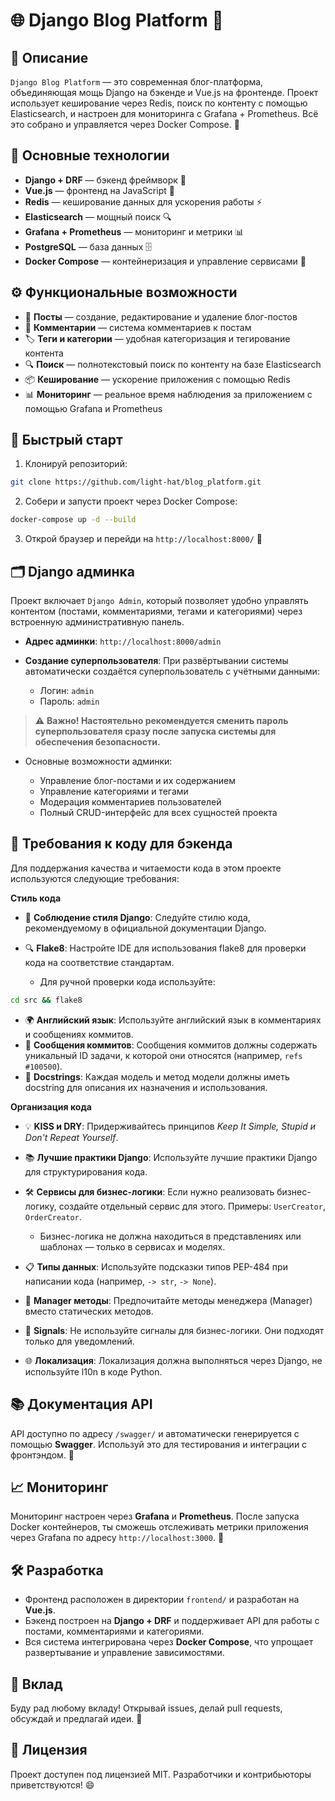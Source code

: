 # 🌐 Django Blog Platform 🚀

## 📝 Описание

`Django Blog Platform` — это современная блог-платформа, объединяющая мощь Django на бэкенде и Vue.js на фронтенде. Проект использует кеширование через Redis, поиск по контенту с помощью Elasticsearch, и настроен для мониторинга с Grafana + Prometheus. Всё это собрано и управляется через Docker Compose. 🐳

## 🔧 Основные технологии

- **Django + DRF** — бэкенд фреймворк 🐍
- **Vue.js** — фронтенд на JavaScript 🎨
- **Redis** — кеширование данных для ускорения работы ⚡️
- **Elasticsearch** — мощный поиск 🔍
- **Grafana + Prometheus** — мониторинг и метрики 📊
- **PostgreSQL** — база данных 🗄️
- **Docker Compose** — контейнеризация и управление сервисами 🐋

## ⚙️ Функциональные возможности

- 📝 **Посты** — создание, редактирование и удаление блог-постов
- 💬 **Комментарии** — система комментариев к постам
- 🏷️ **Теги и категории** — удобная категоризация и тегирование контента
- 🔍 **Поиск** — полнотекстовый поиск по контенту на базе Elasticsearch
- 📦 **Кеширование** — ускорение приложения с помощью Redis
- 📊 **Мониторинг** — реальное время наблюдения за приложением с помощью Grafana и Prometheus

## 🚀 Быстрый старт

1. Клонируй репозиторий:

```bash
git clone https://github.com/light-hat/blog_platform.git
```

2. Собери и запусти проект через Docker Compose:

```bash
docker-compose up -d --build
```

3. Открой браузер и перейди на `http://localhost:8000/` 🎉

## 🗂️ Django админка

Проект включает `Django Admin`, который позволяет удобно управлять контентом (постами, комментариями, тегами и категориями) через встроенную административную панель.

- **Адрес админки**: `http://localhost:8000/admin`

- **Создание суперпользователя**: При развёртывании системы автоматически создаётся суперпользователь с учётными данными:

  + Логин: `admin`
  + Пароль: `admin`

> ⚠️ **Важно! Настоятельно рекомендуется сменить пароль суперпользователя сразу после запуска системы для обеспечения безопасности.**

- Основные возможности админки:

  + Управление блог-постами и их содержанием
  + Управление категориями и тегами
  + Модерация комментариев пользователей
  + Полный CRUD-интерфейс для всех сущностей проекта

## 📝 Требования к коду для бэкенда

Для поддержания качества и читаемости кода в этом проекте используются следующие требования:

**Стиль кода**

- 📜 **Соблюдение стиля Django**: Следуйте стилю кода, рекомендуемому в официальной документации Django.
- 🔍 **Flake8**: Настройте IDE для использования flake8 для проверки кода на соответствие стандартам.

  + Для ручной проверки кода используйте:

```bash
cd src && flake8
```
  
- 🌍 **Английский язык**: Используйте английский язык в комментариях и сообщениях коммитов.
- 🔗 **Сообщения коммитов**: Сообщения коммитов должны содержать уникальный ID задачи, к которой они относятся (например, `refs #100500`).
- 📄 **Docstrings**: Каждая модель и метод модели должны иметь docstring для описания их назначения и использования.

**Организация кода**

- 💡 **KISS и DRY**: Придерживайтесь принципов _Keep It Simple, Stupid и Don't Repeat Yourself_.
- 📚 **Лучшие практики Django**: Используйте лучшие практики Django для структурирования кода.
- 🛠️ **Сервисы для бизнес-логики**: Если нужно реализовать бизнес-логику, создайте отдельный сервис для этого. Примеры: `UserCreator`, `OrderCreator`.

  + Бизнес-логика не должна находиться в представлениях или шаблонах — только в сервисах и моделях.

- 📋 **Типы данных**: Используйте подсказки типов PEP-484 при написании кода (например, `-> str`, `-> None`).
- 👥 **Manager методы**: Предпочитайте методы менеджера (Manager) вместо статических методов.
- 🚫 **Signals**: Не используйте сигналы для бизнес-логики. Они подходят только для уведомлений.
- 🌐 **Локализация**: Локализация должна выполняться через Django, не используйте l10n в коде Python.

## 📚 Документация API

API доступно по адресу `/swagger/` и автоматически генерируется с помощью **Swagger**. Используй это для тестирования и интеграции с фронтэндом. 📖

## 📈 Мониторинг

Мониторинг настроен через **Grafana** и **Prometheus**. После запуска Docker контейнеров, ты сможешь отслеживать метрики приложения через Grafana по адресу `http://localhost:3000`. 🎯

## 🛠️ Разработка

- Фронтенд расположен в директории `frontend/` и разработан на **Vue.js**.
- Бэкенд построен на **Django + DRF** и поддерживает API для работы с постами, комментариями и категориями.
- Вся система интегрирована через **Docker Compose**, что упрощает развертывание и управление зависимостями.

## 🤝 Вклад

Буду рад любому вкладу! Открывай issues, делай pull requests, обсуждай и предлагай идеи. 🙌

## 📝 Лицензия

Проект доступен под лицензией MIT. Разработчики и контрибьюторы приветствуются! 😄
